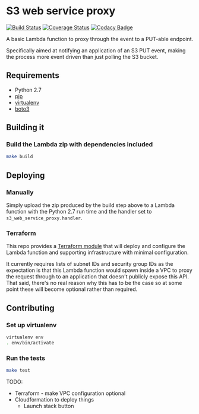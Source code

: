 # S3 web service proxy

[![Build Status](https://travis-ci.org/tomelliff/s3-web-service-proxy.svg?branch=master)](https://travis-ci.org/tomelliff/s3-web-service-proxy) [![Coverage Status](https://coveralls.io/repos/github/tomelliff/s3-web-service-proxy/badge.svg?branch=master)](https://coveralls.io/github/tomelliff/s3-web-service-proxy?branch=master) [![Codacy Badge](https://api.codacy.com/project/badge/Grade/07424b22b069429c93d0ae6c696a66bb)](https://www.codacy.com/app/tomelliff/s3-web-service-proxy?utm_source=github.com&amp;utm_medium=referral&amp;utm_content=tomelliff/s3-web-service-proxy&amp;utm_campaign=Badge_Grade)

A basic Lambda function to proxy through the event to a PUT-able endpoint.

Specifically aimed at notifying an application of an S3 PUT event, making the process more event driven than just polling the S3 bucket.

## Requirements

* Python 2.7
* [pip](https://pypi.python.org/pypi/pip)
* [virtualenv](https://pypi.python.org/pypi/virtualenv)
* [boto3](http://boto3.readthedocs.io/en/latest/)

## Building it

### Build the Lambda zip with dependencies included
```sh
make build
```

## Deploying

### Manually
Simply upload the zip produced by the build step above to a Lambda function with the Python 2.7 run time and the handler set to `s3_web_service_proxy.handler`.

### Terraform
This repo provides a [Terraform module](https://github.com/tomelliff/s3-web-service-proxy/tree/master/terraform/modules/s3-web-service-proxy) that will deploy and configure the Lambda function and supporting infrastructure with minimal configuration.

It currently requires lists of subnet IDs and security group IDs as the expectation is that this Lambda function would spawn inside a VPC to proxy the request through to an application that doesn't publicly expose this API. That said, there's no real reason why this has to be the case so at some point these will become optional rather than required.

## Contributing

### Set up virtualenv
```sh
virtualenv env
. env/bin/activate
```

### Run the tests
```sh
make test
```


TODO:
- Terraform - make VPC configuration optional
- Cloudformation to deploy things
  - Launch stack button
